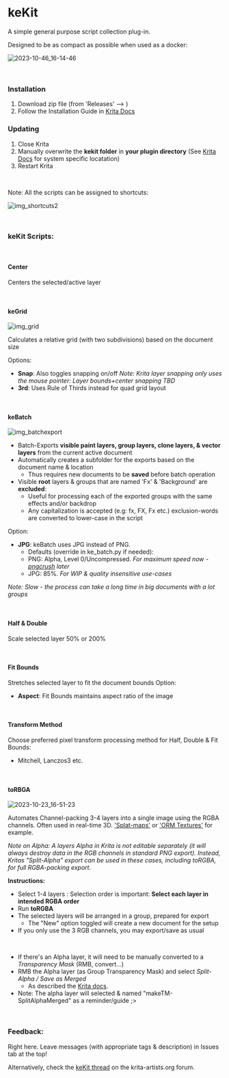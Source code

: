 # keKit [](#)  

A simple general purpose script collection plug-in.

Designed to be as compact as possible when used as a docker:

![2023-10-46_16-14-46](https://github.com/kedepot/keKit-Krita/assets/95410139/e9511413-1fa6-41a3-b449-27f598940441)

&nbsp;
### Installation [](###)  
1. Download zip file (from 'Releases' --> )
3. Follow the Installation Guide in [Krita Docs](https://docs.krita.org/en/user_manual/python_scripting/install_custom_python_plugin.html#how-to-install-a-python-plugin)
&nbsp;
### Updating [](###)  
1. Close Krita
2. Manually overwrite the **kekit folder** in **your plugin directory** (See [Krita Docs](https://docs.krita.org/en/user_manual/python_scripting/install_custom_python_plugin.html#how-to-install-a-python-plugin) for system specific locatation)
3. Restart Krita

&nbsp;


Note: All the scripts can be assigned to shortcuts:

![img_shortcuts2](https://github.com/kedepot/keKit-Krita/assets/95410139/017ca795-6f67-4c4d-945c-5725ae1fcefe)


&nbsp;
&nbsp;
### keKit Scripts: [](###)  

&nbsp;
#### Center
Centers the selected/active layer

&nbsp;
#### keGrid
![img_grid](https://github.com/kedepot/keKit-Krita/assets/95410139/a9ae7e37-6be3-446e-8851-a0d492b27419)

Calculates a relative grid (with two subdivisions) based on the document size

Options:
- **Snap**: Also toggles snapping on/off
  _Note: Krita layer snapping only uses *the mouse pointer*: Layer bounds+center snapping TBD_
- **3rd**: Uses Rule of Thirds instead for quad grid layout

&nbsp; 
#### keBatch
![img_batchexport](https://github.com/kedepot/keKit-Krita/assets/95410139/8bb6f406-a491-496a-8bb8-ada4a6a5e70b)

- Batch-Exports **visible paint layers, group layers, clone layers, & vector layers** from the current active document
- Automatically creates a subfolder for the exports based on the document name & location
    - Thus requires new documents to be **saved** before batch operation
- Visible **root** layers & groups that are named 'Fx' & 'Background' are **excluded**:
    - Useful for processing each of the exported groups with the same effects and/or backdrop
    - Any capitalization is accepted (e.g: fx, FX, Fx etc.) exclusion-words are converted to lower-case in the script

Option:
- **JPG**: keBatch uses JPG instead of PNG.
    - Defaults (override in ke_batch.py if needed):
    - PNG: Alpha, Level 0/Uncompressed. *For maximum speed now - [pngcrush](https://en.wikipedia.org/wiki/Pngcrush) later*
    - JPG: 85%. *For WIP & quality insensitive use-cases*

*Note: Slow - the process can take a long time in big documents with a lot groups*

&nbsp;
#### Half & Double
Scale selected layer 50% or 200%

&nbsp;
#### Fit Bounds
Stretches selected layer to fit the document bounds
Option:
- **Aspect**: Fit Bounds maintains aspect ratio of the image

&nbsp;
#### Transform Method
Choose preferred pixel transform processing method for Half, Double & Fit Bounds:
- Mitchell, Lanczos3 etc.

&nbsp;
#### toRBGA
![2023-10-23_16-51-23](https://github.com/kedepot/keKit-Krita/assets/95410139/e837f3d1-ee43-4093-9f3c-37b062778b28)

Automates Channel-packing 3-4 layers into a single image using the RGBA channels. Often used in real-time 3D. ['Splat-maps'](https://en.wikipedia.org/wiki/Texture_splatting) or ['ORM Textures'](https://docs.godotengine.org/en/stable/tutorials/3d/standard_material_3d.html) for example. 

*Note on Alpha: A layers Alpha in Krita is not editable separately (it will always destroy data in the RGB channels in standard PNG export).
Instead, Kritas "Split-Alpha" export can be used in these cases, including toRGBA, for full RGBA-packing export.*

**Instructions:**
- Select 1-4 layers : Selection order is important: **Select each layer in intended RGBA order**
- Run **toRGBA**
- The selected layers will be arranged in a group, prepared for export
  - The "New" option toggled will create a new document for the setup
- If you only use the 3 RGB channels, you may export/save as usual
<br>

- If there's an Alpha layer, it will need to be manually converted to a *Transparency Mask* (RMB, convert...)
- RMB the Alpha layer (as Group Transparency Mask) and select *Split-Alpha / Save as Merged*
  - As described the [Krita docs](https://docs.krita.org/en/reference_manual/layers_and_masks/split_alpha.html).
- Note: The alpha layer will selected & named "makeTM-SplitAlphaMerged" as a reminder/guide ;>

  
&nbsp;
### Feedback: [](###)
Right here. Leave messages (with appropriate tags & description) in Issues tab at the top!

Alternatively, check the [keKit thread](https://krita-artists.org/t/kekit-for-krita/74504) on the krita-artists.org forum.
